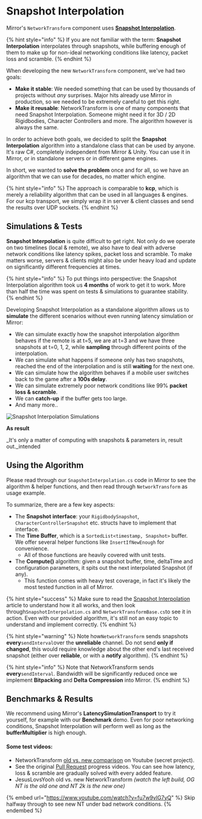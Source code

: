 # Snapshot Interpolation

Mirror's `NetworkTransform` component uses [**Snapshot Interpolation**](https://gafferongames.com/post/snapshot\_interpolation/).

{% hint style="info" %}
If you are not familiar with the term: **Snapshot Interpolation** interpolates through snapshots, while buffering enough of them to make up for non-ideal networking conditions like latency, packet loss and scramble.
{% endhint %}

When developing the new `NetworkTransform` component, we've had two goals:

* **Make it stable**: We needed something that can be used by thousands of projects without _any_ surprises. Major hits already use Mirror in production, so we needed to be extremely careful to get this right.
* **Make it reusable**: NetworkTransform is one of many components that need Snapshot Interpolation. Someone might need it for 3D / 2D Rigidbodies, Character Controllers and more. The algorithm however is always the same.

In order to achieve both goals, we decided to split the **Snapshot Interpolation** algorithm into a standalone class that can be used by anyone. It's raw C#, completely independent from Mirror & Unity. You can use it in Mirror, or in standalone servers or in different game engines.

In short, we wanted to **solve the problem** once and for all, so we have an algorithm that we can use for decades, no matter which engine.

{% hint style="info" %}
The approach is comparable to **kcp**, which is merely a reliability algorithm that can be used in all languages & engines. For our kcp transport, we simply wrap it in server & client classes and send the results over UDP sockets.
{% endhint %}

## Simulations & Tests

**Snapshot Interpolation** is quite difficult to get right. Not only do we operate on two timelines (local & remote), we also have to deal with adverse network conditions like latency spikes, packet loss and scramble. To make matters worse, servers & clients might also be under heavy load and update on significantly different frequencies at times.

{% hint style="info" %}
To put things into perspective: the Snapshot Interpolation algorithm took us **4 months** of work to get it to work. More than half the time was spent on tests & simulations to guarantee stability.
{% endhint %}

Developing Snapshot Interpolation as a standalone algorithm allows us to **simulate** the different scenarios without even running latency simulation or Mirror:

* We can simulate exactly how the snapshot interpolation algorithm behaves if the remote is at t=5, we are at t=3 and we have three snapshots at t=0, 1, 2, while **sampling** through different points of the interpolation.&#x20;
* We can simulate what happens if someone only has two snapshots, reached the end of the interpolation and is still **waiting** for the next one.
* We can simulate how the algorithm behaves if a mobile user switches back to the game after a **100s delay**.
* We can simulate extremely poor network conditions like 99% **packet loss & scramble**.
* We can **catch-up** if the buffer gets too large.
* And many more..

![Snapshot Interpolation Simulations](../../../.gitbook/assets/2021-07-06\_20-23-58@2x.png)

**As result**

_It's only a matter of computing with snapshots & parameters in, result out._intended

## Using the Algorithm

Please read through our `SnapshotInterpolation.cs` code in Mirror to see the algorithm & helper functions, and then read through `NetworkTransform` as usage example.

To summarize, there are a few key aspects:

* The **Snapshot** **interface**: your `RigidbodySnapshot`, `CharacterControllerSnapshot` etc. structs have to implement that interface.
* The **Time Buffer**, which is a `SortedList<timestamp, Snapshot>` buffer. We offer several helper functions like `InsertIfNewEnough` for convenience.&#x20;
  * All of those functions are heavily covered with unit tests.
* The **Compute()** algorithm: given a snapshot buffer, time, deltaTime and configuration parameters, it spits out the next interpolated Snapshot (if any).&#x20;
  * This function comes with heavy test coverage, in fact it's likely the most tested function in all of Mirror.

{% hint style="success" %}
Make sure to read the [Snapshot Interpolation](https://gafferongames.com/post/snapshot\_interpolation/) article to understand how it all works, and then look through`SnapshotInterpolation.cs` and `NetworkTransformBase.cs`to see it in action. Even with our provided algorithm, it's still not an easy topic to understand and implement correctly.
{% endhint %}

{% hint style="warning" %}
Note how`NetworkTransform` sends snapshots **every**`sendInterval`over the **unreliable** channel. Do not send **only if changed**, this would require knowledge about the other end's last received snapshot (either over **reliable**, or with a **notify** algorithm).
{% endhint %}

{% hint style="info" %}
Note that NetworkTransform sends **every**`sendInterval`. Bandwidth will be significantly reduced once we implement **Bitpacking** and **Delta Compression** into Mirror.
{% endhint %}

## Benchmarks & Results

We recommend using Mirror's **LatencySimulationTransport** to try it yourself, for example with our **Benchmark** demo. Even for poor networking conditions, Snapshot Interpolation will perform well as long as the **bufferMultiplier** is high enough.

#### Some test videos:

* NetworkTransform [old vs. new comparison](https://youtu.be/z2JpT\_qLmzk) on Youtube (secret project).
* See the original [Pull Request](https://github.com/vis2k/Mirror/pull/2791) progress videos. You can see how latency, loss & scramble are gradually solved with every added feature.
* JesusLovsYooh old vs. new NetworkTransform _(watch the left build, OG NT is the old one and NT 2k is the new one)_

{% embed url="https://www.youtube.com/watch?v=fu7w9vlG7yQ" %}
Skip halfway through to see new NT under bad network conditions.
{% endembed %}
